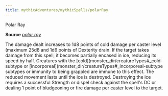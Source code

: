 ```yaml
---
title: mythicAdventures/mythicSpells/polarRay
---
```

Polar Ray

**Source** [_polar ray_](spell_dir/polarRay#_polar-ray)

The damage dealt increases to 1d8 points of cold damage per caster level (maximum 25d8 and 1d6 points of Dexterity drain. If the target takes damage from this spell, it becomes partially encased in ice, reducing its speed by half. Creatures with the [cold](monster_dir/creatureTypes#_cold-subtype or [incorporeal](monster_dir/creatureTypes#_incorporeal-subtype subtypes or immunity to being grappled are immune to this effect. The reduced movement lasts until the ice is destroyed. Destroying the ice requires a successful Strength or dispel check against the spell's DC or dealing 1 point of bludgeoning or fire damage per caster level to the target.

